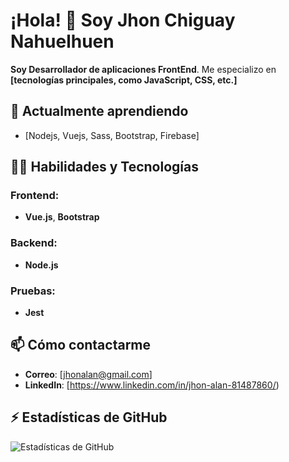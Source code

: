 # ¡Hola! 👋 Soy Jhon Chiguay Nahuelhuen

**Soy Desarrollador de aplicaciones FrontEnd**. Me especializo en **[tecnologías principales, como JavaScript, CSS, etc.]**
## 🌱 Actualmente aprendiendo
- [Nodejs, Vuejs, Sass,  Bootstrap, Firebase]

## 👨‍💻 Habilidades y Tecnologías

### Frontend:
- **Vue.js**, **Bootstrap**

### Backend:
- **Node.js**

### Pruebas:
- **Jest**

## 📫 Cómo contactarme
- **Correo**: [jhonalan@gmail.com]
- **LinkedIn**: [https://www.linkedin.com/in/jhon-alan-81487860/)

## ⚡ Estadísticas de GitHub
![Estadísticas de GitHub](https://github-readme-stats.vercel.app/api?username=tuUsuario&show_icons=true&theme=radical)
